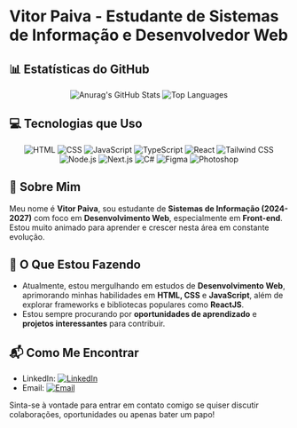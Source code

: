 # Vitor Paiva - Estudante de Sistemas de Informação e Desenvolvedor Web


## 📊 Estatísticas do GitHub
<p align="center">
  <img src="https://github-readme-stats.vercel.app/api?username=anuraghazra&show_icons=true&theme=dracula" alt="Anurag's GitHub Stats" />
  <img src="https://github-readme-stats-git-masterrstaa-rickstaa.vercel.app/api/top-langs/?username=vitorpaiv4&bg_color=000&border_color=179443&title_color=179443&text_color=FFF" alt="Top Languages" />
</p>


## 💻 Tecnologias que Uso
<p align="center">
  <img src="https://img.shields.io/badge/-HTML-orange?style=flat-square&logo=html5&logoColor=white" alt="HTML" />
  <img src="https://img.shields.io/badge/-CSS-blue?style=flat-square&logo=css3&logoColor=white" alt="CSS" />
  <img src="https://img.shields.io/badge/-JavaScript-yellow?style=flat-square&logo=javascript&logoColor=white" alt="JavaScript" />
  <img src="https://img.shields.io/badge/-TypeScript-blue?style=flat-square&logo=typescript&logoColor=white" alt="TypeScript" />
  <img src="https://img.shields.io/badge/-React-blue?style=flat-square&logo=react&logoColor=white" alt="React" />
  <img src="https://img.shields.io/badge/-Tailwind_CSS-38B2AC?style=flat-square&logo=tailwind-css&logoColor=white" alt="Tailwind CSS" />
  <img src="https://img.shields.io/badge/-Node.js-339933?style=flat-square&logo=node.js&logoColor=white" alt="Node.js" />
  <img src="https://img.shields.io/badge/-Next.js-black?style=flat-square&logo=next.js&logoColor=white" alt="Next.js" />
  <img src="https://img.shields.io/badge/-C%23-239120?style=flat-square&logo=c-sharp&logoColor=white" alt="C#" />
  <img src="https://img.shields.io/badge/-Figma-F24E1E?style=flat-square&logo=figma&logoColor=white" alt="Figma" />
  <img src="https://img.shields.io/badge/-Photoshop-31A8FF?style=flat-square&logo=adobe-photoshop&logoColor=white" alt="Photoshop" />
</p>


## 📖 Sobre Mim
Meu nome é **Vitor Paiva**, sou estudante de **Sistemas de Informação (2024-2027)** com foco em **Desenvolvimento Web**, especialmente em **Front-end**. Estou muito animado para aprender e crescer nesta área em constante evolução.

## 🚀 O Que Estou Fazendo
- Atualmente, estou mergulhando em estudos de **Desenvolvimento Web**, aprimorando minhas habilidades em **HTML, CSS** e **JavaScript**, além de explorar frameworks e bibliotecas populares como **ReactJS**.
- Estou sempre procurando por **oportunidades de aprendizado** e **projetos interessantes** para contribuir.

## 📬 Como Me Encontrar
- LinkedIn: [![LinkedIn](https://img.shields.io/badge/-LinkedIn-blue?style=flat-square&logo=linkedin&logoColor=white)](https://www.linkedin.com/in/vitor-paiva-programador/)
- Email: [![Email](https://img.shields.io/badge/-Email-red?style=flat-square&logo=gmail&logoColor=white)](mailto:paivavitorr@outlook.com)

Sinta-se à vontade para entrar em contato comigo se quiser discutir colaborações, oportunidades ou apenas bater um papo!




